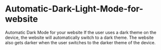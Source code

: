 # Automatic-Dark-Light-Mode-for-website
Automatic Dark Mode for your website 
If the user uses a dark theme on the device, the website will automatically switch to a dark theme. The website also gets darker when the user switches to the darker theme of the device.
